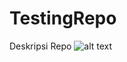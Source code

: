 # TestingRepo
Deskripsi Repo
![alt text](https://github.com/sandev08/TestingRepo/blob/master/android.png)

